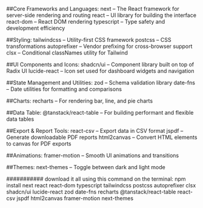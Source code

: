 ##Core Frameworks and Languages:
next – The React framework for server-side rendering and routing
react – UI library for building the interface
react-dom – React DOM rendering
typescript – Type safety and development efficiency

##Styling:
tailwindcss – Utility-first CSS framework
postcss – CSS transformations
autoprefixer – Vendor prefixing for cross-browser support
clsx – Conditional classNames utility for Tailwind

##UI Components and Icons:
shadcn/ui – Component library built on top of Radix UI
lucide-react – Icon set used for dashboard widgets and navigation

##State Management and Utilities:
zod – Schema validation library
date-fns – Date utilities for formatting and comparisons

##Charts:
recharts – For rendering bar, line, and pie charts

##Data Table:
@tanstack/react-table – For building performant and flexible data tables

##Export & Report Tools:
react-csv – Export data in CSV format
jspdf – Generate downloadable PDF reports
html2canvas – Convert HTML elements to canvas for PDF exports

##Animations:
framer-motion – Smooth UI animations and transitions

##Themes:
next-themes – Toggle between dark and light mode

###########
download it all using this command on the terminal:
npm install next react react-dom typescript tailwindcss postcss autoprefixer clsx shadcn/ui lucide-react zod date-fns recharts @tanstack/react-table react-csv jspdf html2canvas framer-motion next-themes
